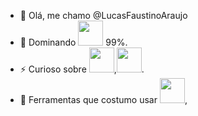 - 👋 Olá, me chamo @LucasFaustinoAraujo
- 🌱 Dominando <img src="https://cdn.jsdelivr.net/gh/devicons/devicon/icons/python/python-original.svg" width="40" height="40"/> 99%.
- ⚡ Curioso sobre <img src="https://cdn.jsdelivr.net/gh/devicons/devicon/icons/heroku/heroku-original.svg" width="40" height="40"/>,<img src="https://cdn.jsdelivr.net/gh/devicons/devicon/icons/bash/bash-original.svg" width="40" height="40"/>.
- 🔭 Ferramentas que costumo usar <img src="https://cdn.jsdelivr.net/gh/devicons/devicon/icons/vscode/vscode-original.svg" width="40" height="40"/>,
              
  

<!---
LucasFaustinoAraujo/LucasFaustinoAraujo is a ✨ special ✨ repository because its `README.md` (this file) appears on your GitHub profile.
You can click the Preview link to take a look at your changes.
--->
